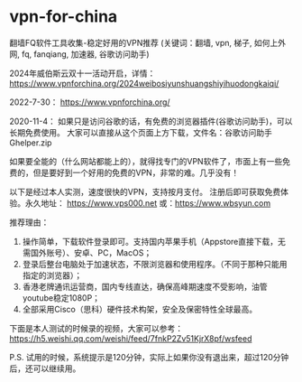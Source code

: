 # vpn-for-china
翻墙FQ软件工具收集-稳定好用的VPN推荐
(关键词：翻墙, vpn, 梯子, 如何上外网, fq, fanqiang, 加速器, 谷歌访问助手)

2024年威伯斯云双十一活动开启，详情：
https://www.vpnforchina.org/2024weibosiyunshuangshiyihuodongkaiqi/

2022-7-30：
https://www.vpnforchina.org/

2020-11-4：
如果只是访问谷歌的话，有免费的浏览器插件(谷歌访问助手)，可以长期免费使用。
大家可以直接从这个页面上方下载，文件名：谷歌访问助手Ghelper.zip


如果要全能的（什么网站都能上的），就得找专门的VPN软件了，市面上有一些免费的，但是要好到一个好用的免费的VPN，非常的难。几乎没有！

以下是经过本人实测，速度很快的VPN，支持按月支付。
注册后即可获取免费体验。永久地址：
https://www.vps000.net
或：https://www.wbsyun.com

推荐理由：
1. 操作简单，下载软件登录即可。支持国内苹果手机（Appstore直接下载，无需国外账号）、安卓、PC，MacOS；
2. 登录后整台电脑处于加速状态，不限浏览器和使用程序。（不同于那种只能用指定的浏览器）；
3. 香港老牌通讯运营商，国内专线直达，确保高峰期速度不受影响，油管youtube稳定1080P；
4. 全部采用Cisco（思科）硬件技术构架，安全及保密特性全球最高。

下面是本人测试的时候录的视频，大家可以参考：
https://h5.weishi.qq.com/weishi/feed/7fnkP2Zv51KjrX8pf/wsfeed

P.S. 试用的时候，系统提示是120分钟，实际上如果你没有退出来，超过120分钟后，还可以继续用。

